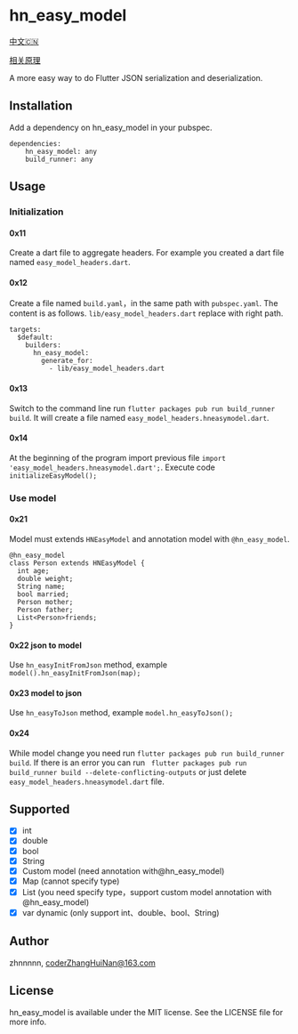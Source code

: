 # hn_easy_model

[中文🇨🇳](https://github.com/zhnnnnn/hn_easy_model/blob/master/README_CN.md)

[相关原理](https://juejin.im/post/6844904194051145741)

A more easy way to do Flutter JSON serialization and deserialization.

## Installation

Add a dependency on hn_easy_model in your pubspec.

```
dependencies:
    hn_easy_model: any
    build_runner: any
```

## Usage

### Initialization 
#### 0x11
Create a dart file to aggregate headers. For example you created a dart file named `easy_model_headers.dart`.
#### 0x12 
Create a file named `build.yaml`，in the same path with `pubspec.yaml`. The content is as follows. `lib/easy_model_headers.dart` replace with right path.

```
targets:
  $default:
    builders:
      hn_easy_model:
        generate_for:
          - lib/easy_model_headers.dart 
```
#### 0x13
Switch to the command line run `flutter packages pub run build_runner build`. It will create a file named `easy_model_headers.hneasymodel.dart`.
#### 0x14
At the beginning of the program import previous file `import 'easy_model_headers.hneasymodel.dart';`. Execute code `initializeEasyModel();`

### Use model
#### 0x21
Model must extends `HNEasyModel` and annotation model with `@hn_easy_model`.

```
@hn_easy_model
class Person extends HNEasyModel {
  int age;
  double weight;
  String name;
  bool married;
  Person mother;
  Person father;
  List<Person>friends;
}
```
#### 0x22 json to model
Use `hn_easyInitFromJson` method, example `model().hn_easyInitFromJson(map);`

#### 0x23 model to json
Use `hn_easyToJson` method, example `model.hn_easyToJson();`

#### 0x24
While model change you need run `flutter packages pub run build_runner build`. If there is an error you can run ` flutter packages pub run build_runner build --delete-conflicting-outputs` or just delete `easy_model_headers.hneasymodel.dart` file.

## Supported
* [x] int
* [x] double
* [x] bool
* [x] String
* [x] Custom model (need annotation with@hn_easy_model)
* [x] Map (cannot specify type)
* [x] List (you need specify type，support  custom model annotation with @hn_easy_model)
* [x] var dynamic (only support int、double、bool、String)

## Author
zhnnnnn, coderZhangHuiNan@163.com

## License
hn_easy_model is available under the MIT license. See the LICENSE file for more info.
